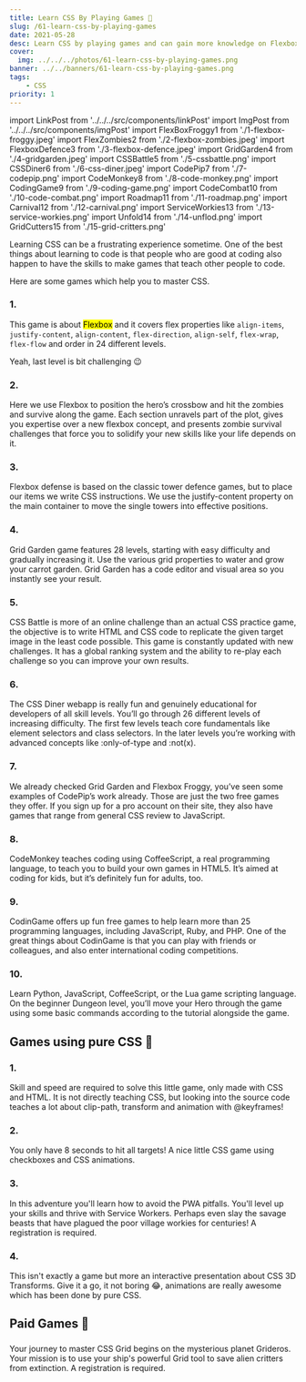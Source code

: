 ```yaml
---
title: Learn CSS By Playing Games 👾
slug: /61-learn-css-by-playing-games
date: 2021-05-28
desc: Learn CSS by playing games and can gain more knowledge on Flexbox, Grid
cover:
  img: ../../../photos/61-learn-css-by-playing-games.png
banner: ../../banners/61-learn-css-by-playing-games.png
tags:
    - CSS
priority: 1
---
```


import LinkPost from '../../../src/components/linkPost'
import ImgPost from '../../../src/components/imgPost'
import FlexBoxFroggy1 from './1-flexbox-froggy.jpeg'
import FlexZombies2 from './2-flexbox-zombies.jpeg'
import FlexboxDefence3 from './3-flexbox-defence.jpeg'
import GridGarden4 from './4-gridgarden.jpeg'
import CSSBattle5 from './5-cssbattle.png'
import CSSDiner6 from './6-css-diner.jpeg'
import CodePip7 from './7-codepip.png'
import CodeMonkey8 from './8-code-monkey.png'
import CodingGame9 from './9-coding-game.png'
import CodeCombat10 from './10-code-combat.png'
import Roadmap11 from './11-roadmap.png'
import Carnival12 from './12-carnival.png'
import ServiceWorkies13 from './13-service-workies.png'
import Unfold14 from './14-unflod.png'
import GridCutters15 from './15-grid-critters.png'

<p><span class='first-letter'>L</span>earning CSS can be a frustrating experience sometime. One of the best things about learning to code is that people who are good at coding also happen to have the skills to make games that teach other people to code.</p>

Here are some games which help you to master CSS.

### 1. <LinkPost href="http://flexboxfroggy.com/" name="Flexbox Froggy" />

<ImgPost src={FlexBoxFroggy1} alt="Flex box froggy" />

This game is about <mark>Flexbox</mark> and it covers flex properties like `align-items`, `justify-content`, `align-content`, `flex-direction`, `align-self`, `flex-wrap`, `flex-flow` and order in 24 different levels. 

Yeah, last level is bit challenging  😉

### 2. <LinkPost href="https://mastery.games/flexboxzombies/" name="Flexbox Zombies" /> 

<ImgPost src={FlexZombies2} alt="FlexBox Zombies" />

Here we use Flexbox to position the hero’s crossbow and hit the zombies and survive along the game.
Each section unravels part of the plot, gives you expertise over a new flexbox concept, and presents zombie survival challenges that force you to solidify your new skills like your life depends on it.

### 3. <LinkPost href="http://www.flexboxdefense.com/" name="Flexbox defense" />

<ImgPost src={FlexboxDefence3} alt="flexbox-defence" />

Flexbox defense is based on the classic tower defence games, but to place our items we write CSS instructions. We use the justify-content property on the main container to move the single towers into effective positions.

### 4. <LinkPost href="https://cssgridgarden.com/" name="Grid Garden" />

<ImgPost src={GridGarden4} alt="Grid garden" />

Grid Garden game features 28 levels, starting with easy difficulty and gradually increasing it. Use the various grid properties to water and grow your carrot garden. Grid Garden has a code editor and visual area so you instantly see your result.


### 5. <LinkPost href="https://cssbattle.dev/" name="CSS Battle" />

<ImgPost src={CSSBattle5} alt="CSS battle" />

CSS Battle is more of an online challenge than an actual CSS practice game, the objective is to write HTML and CSS code to replicate the given target image in the least code possible. This game is constantly updated with new challenges. It has a global ranking system and the ability to re-play each challenge so you can improve your own results.

### 6. <LinkPost href="https://flukeout.github.io/" name="CSS Diner" />

<ImgPost src={CSSDiner6} alt="CSS Diner" />

The CSS Diner webapp is really fun and genuinely educational for developers of all skill levels. You’ll go through 26 different levels of increasing difficulty. The first few levels teach core fundamentals like element selectors and class selectors. In the later levels you’re working with advanced concepts like :only-of-type and :not(x).

### 7. <LinkPost href="https://codepip.com/" name="CodePip" />

<ImgPost src={CodePip7} alt="Code pip" />

We already checked Grid Garden and Flexbox Froggy, you’ve seen some examples of CodePip’s work already.
Those are just the two free games they offer. If you sign up for a pro account on their site, they also have games that range from general CSS review to JavaScript.

### 8. <LinkPost href="https://www.playcodemonkey.com/" name="CodeMonkey" />

<ImgPost src={CodeMonkey8} alt="Code monkey" />

CodeMonkey teaches coding using CoffeeScript, a real programming language, to teach you to build your own games in HTML5. It’s aimed at coding for kids, but it’s definitely fun for adults, too.

### 9. <LinkPost href="https://www.codingame.com/start" name="CodinGame" />

<ImgPost src={CodingGame9} alt="Coding Game" />

CodinGame offers up fun free games to help learn more than 25 programming languages, including JavaScript, Ruby, and PHP. One of the great things about CodinGame is that you can play with friends or colleagues, and also enter international coding competitions.

### 10. <LinkPost href="https://codecombat.com/" name="CodeCombat" />

<ImgPost src={CodeCombat10} alt="Code combat" />

Learn Python, JavaScript, CoffeeScript, or the Lua game scripting language. On the beginner Dungeon level, you’ll move your Hero through the game using some basic commands according to the tutorial alongside the game.

## Games using pure CSS 🔖

### 1. <LinkPost href="http://victordarras.fr/cssgame" name="Roadmap" />

<ImgPost src={Roadmap11} alt="Roadmap" />

Skill and speed are required to solve this little game, only made with CSS and HTML. It is not directly teaching CSS, but looking into the source code teaches a lot about clip-path, transform and animation with @keyframes!

### 2. <LinkPost href="https://codepen.io/una/pen/NxZaNr" name="Carnival" />

<ImgPost src={Carnival12} alt="Carnival" />

You only have 8 seconds to hit all targets! A nice little CSS game using checkboxes and CSS animations.

### 3. <LinkPost href="https://serviceworkies.com" name="Service Workies" />

<ImgPost src={ServiceWorkies13} alt="Service workies" />

In this adventure you'll learn how to avoid the PWA pitfalls. You'll level up your skills and thrive with Service Workers. Perhaps even slay the savage beasts that have plagued the poor village workies for centuries! A registration is required.

### 4. <LinkPost href="https://rupl.github.io/unfold/" name="Unfold" />

<ImgPost src={Unfold14} alt="Unfold" />

This isn't exactly a game but more an interactive presentation about CSS 3D Transforms. Give it a go, it not boring 😂, animations are really awesome which has been done by pure CSS.


## Paid Games 🤑

### <LinkPost href="https://gridcritters.com" name="Grid Critters" />

<ImgPost src={GridCutters15} alt="Grid cutters" />

Your journey to master CSS Grid begins on the mysterious planet Grideros. Your mission is to use your ship's powerful Grid tool to save alien critters from extinction. A registration is required.

